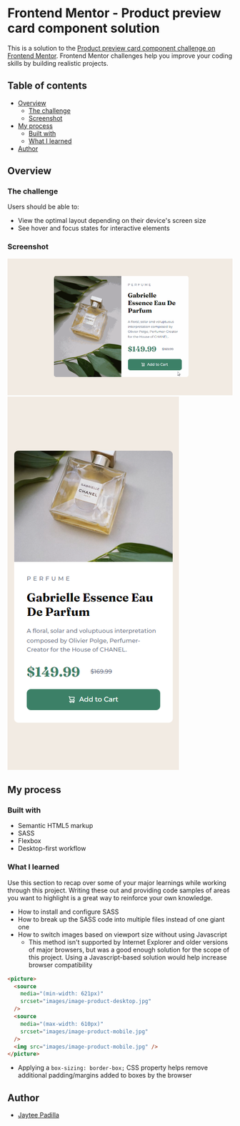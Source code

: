 # Frontend Mentor - Product preview card component solution

This is a solution to the [Product preview card component challenge on Frontend Mentor](https://www.frontendmentor.io/challenges/product-preview-card-component-GO7UmttRfa). Frontend Mentor challenges help you improve your coding skills by building realistic projects. 

## Table of contents

- [Overview](#overview)
  - [The challenge](#the-challenge)
  - [Screenshot](#screenshot)
- [My process](#my-process)
  - [Built with](#built-with)
  - [What I learned](#what-i-learned)
- [Author](#author)

## Overview

### The challenge

Users should be able to:

- View the optimal layout depending on their device's screen size
- See hover and focus states for interactive elements

### Screenshot

![](./images/perfume2.gif)<br/>
![](./images/perfume-mobile.png)

## My process

### Built with

- Semantic HTML5 markup
- SASS
- Flexbox
- Desktop-first workflow

### What I learned

Use this section to recap over some of your major learnings while working through this project. Writing these out and providing code samples of areas you want to highlight is a great way to reinforce your own knowledge.

- How to install and configure SASS
- How to break up the SASS code into multiple files instead of one giant one
- How to switch images based on viewport size without using Javascript
  - This method isn't supported by Internet Explorer and older versions of major browsers, but was a good enough solution for the scope of this project. Using a Javascript-based solution would help increase browser compatibility
```html
<picture>
  <source
    media="(min-width: 621px)"
    srcset="images/image-product-desktop.jpg"
  />
  <source
    media="(max-width: 610px)"
    srcset="images/image-product-mobile.jpg"
  />
  <img src="images/image-product-mobile.jpg" />
</picture>
```
- Applying a `box-sizing: border-box;` CSS property helps remove additional padding/margins added to boxes by the browser

## Author

- [Jaytee Padilla](https://jayteepadilla.dev/)
